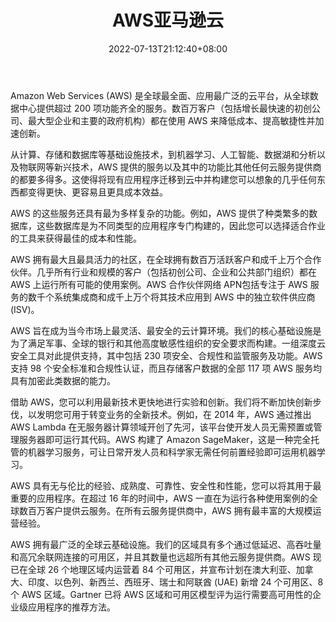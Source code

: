 ﻿---
weight: 
title: "AWS亚马逊云"
description: "Amazon Web Services (AWS) 是全球最全面、应用最广泛的云平台，从全球数据中心提供超过 200 项功能齐全的服务。数百万客户（包括增长最快速的初创公司、最大型企业和主要的政府机构）都在使用 AWS 来降低成本、提高敏捷性并加速创新。"
date: 2022-07-13T21:12:40+08:00
lastmod: 2022-07-13T15:12:40+08:00
draft: false
authors: ["Cindy"]
featuredImage: "588.png"
link: "https://aws.amazon.com/cn/"
tags: ["AWS亚马逊云","云计算"]
categories: ["navigation"]
navigation: ["云计算"]
lightgallery: true
toc: true
pinned: false
recommend: false
recommend1: false
---
Amazon Web Services (AWS) 是全球最全面、应用最广泛的云平台，从全球数据中心提供超过 200 项功能齐全的服务。数百万客户（包括增长最快速的初创公司、最大型企业和主要的政府机构）都在使用 AWS 来降低成本、提高敏捷性并加速创新。

从计算、存储和数据库等基础设施技术，到机器学习、人工智能、数据湖和分析以及物联网等新兴技术，AWS 提供的服务以及其中的功能比其他任何云服务提供商的都要多得多。这使得将现有应用程序迁移到云中并构建您可以想象的几乎任何东西都变得更快、更容易且更具成本效益。

AWS 的这些服务还具有最为多样复杂的功能。例如，AWS 提供了种类繁多的数据库，这些数据库是为不同类型的应用程序专门构建的，因此您可以选择适合作业的工具来获得最佳的成本和性能。

AWS 拥有最大且最具活力的社区，在全球拥有数百万活跃客户和成千上万个合作伙伴。几乎所有行业和规模的客户（包括初创公司、企业和公共部门组织）都在 AWS 上运行所有可能的使用案例。AWS 合作伙伴网络 APN包括专注于 AWS 服务的数千个系统集成商和成千上万个将其技术应用到 AWS 中的独立软件供应商 (ISV)。 

AWS 旨在成为当今市场上最灵活、最安全的云计算环境。我们的核心基础设施是为了满足军事、全球的银行和其他高度敏感性组织的安全要求而构建。一组深度云安全工具对此提供支持，其中包括 230 项安全、合规性和监管服务及功能。AWS 支持 98 个安全标准和合规性认证，而且存储客户数据的全部 117 项 AWS 服务均具有加密此类数据的能力。

借助 AWS，您可以利用最新技术更快地进行实验和创新。我们将不断加快创新步伐，以发明您可用于转变业务的全新技术。例如，在 2014 年，AWS 通过推出 AWS Lambda 在无服务器计算领域开创了先河，该平台使开发人员无需预置或管理服务器即可运行其代码。AWS 构建了 Amazon SageMaker，这是一种完全托管的机器学习服务，可让日常开发人员和科学家无需任何前置经验即可运用机器学习。

AWS 具有无与伦比的经验、成熟度、可靠性、安全性和性能，您可以将其用于最重要的应用程序。在超过 16 年的时间中，AWS 一直在为运行各种使用案例的全球数百万客户提供云服务。在所有云服务提供商中，AWS 拥有最丰富的大规模运营经验。

AWS 拥有最广泛的全球云基础设施。我们的区域具有多个通过低延迟、高吞吐量和高冗余联网连接的可用区，并且其数量也远超所有其他云服务提供商。AWS 现已在全球 26 个地理区域内运营着 84 个可用区，并宣布计划在澳大利亚、加拿大、印度、以色列、新西兰、西班牙、瑞士和阿联酋 (UAE) 新增 24 个可用区、8 个 AWS 区域。Gartner 已将 AWS 区域和可用区模型评为运行需要高可用性的企业级应用程序的推荐方法。